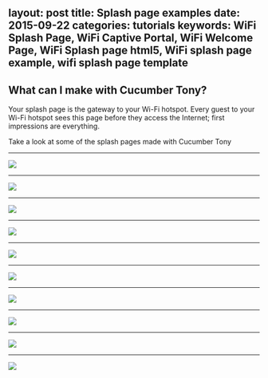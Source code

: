 layout: post
title:  Splash page examples
date:   2015-09-22
categories: tutorials
keywords: WiFi Splash Page, WiFi Captive Portal, WiFi Welcome Page, WiFi Splash page html5, WiFi splash page example, wifi splash page template
---

<h2>What can I make with Cucumber Tony?</h2>

Your splash page is the gateway to your Wi-Fi hotspot. Every guest to your Wi-Fi hotspot sees this page before they access the Internet; first impressions are everything. 

Take a look at some of the splash pages made with Cucumber Tony

<hr>

<div class="text-center">
<img src="/images/community/splash-pages/benito.png">
</div>

<hr>

<div class="text-center">
<img src="/images/community/splash-pages/boxpark.png">
</div>

<hr>

<div class="text-center">
<img src="/images/community/splash-pages/chifafa.png">
</div>

<hr>

<div class="text-center">
<img src="/images/community/splash-pages/derby.png">
</div>

<hr>

<div class="text-center">
<img src="/images/community/splash-pages/grill.png">
</div>

<hr>

<div class="text-center">
<img src="/images/community/splash-pages/harbour.png">
</div>

<hr>

<div class="text-center">
<img src="/images/community/splash-pages/holo.png">
</div>

<hr>

<div class="text-center">
<img src="/images/community/splash-pages/marlowe.png">
</div>

<hr>

<div class="text-center">
<img src="/images/community/splash-pages/mocha.png">
</div>

<hr>

<div class="text-center">
<img src="/images/community/splash-pages/snocastle.png">
</div>
